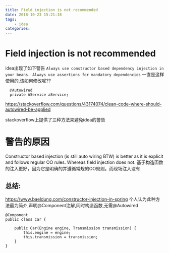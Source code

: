 ```yaml
---
title: Field injection is not recommended
date: 2018-10-23 15:21:18
tags:
    - idea
categories:
---
```

# Field injection is not recommended
idea出现了如下警告
`Always use constructor based dependency injection in your beans. Always use assertions for mandatory dependencies`
一直是这样使用的,该如何修改呢??
```
  @Autowired
  private AService aService;
```
https://stackoverflow.com/questions/43174074/clean-code-where-should-autowired-be-applied

stackoverflow上提供了三种方法来避免idea的警告

# 警告的原因
Constructor based injection (is still auto wiring BTW) is better as it is explicit and follows regular OO rules. Whereas field injection does not. 
基于构造函数的注入更好，因为它是明确的并遵循常规的OO规则。而现场注入没有

## 总结:

https://www.baeldung.com/constructor-injection-in-spring
个人认为此种方法最为简介,声明@Component注解,同时构造函数,无需@Autowired

```
@Component
public class Car {
 
    public Car(Engine engine, Transmission transmission) {
        this.engine = engine;
        this.transmission = transmission;
    }
}
```

